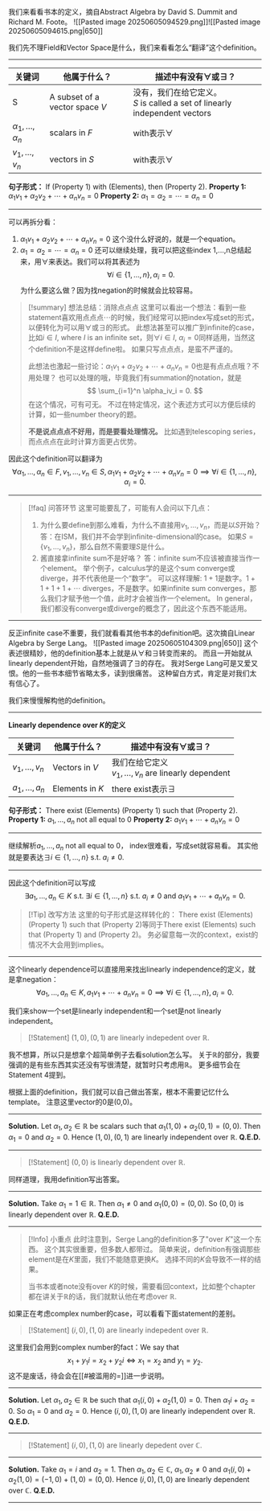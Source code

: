 我们来看看书本的定义，摘自Abstract Algebra by David S. Dummit and Richard M. Foote。
![[Pasted image 20250605094529.png]]![[Pasted image 20250605094615.png|650]]

我们先不理Field和Vector Space是什么，我们来看看怎么“翻译”这个definition。
***

| 关键词                       | 他属于什么？                         | 描述中有没有$\forall$或$\exists$？                                         |
| ------------------------- | ------------------------------ | ------------------------------------------------------------------ |
| S                         | A subset of a vector space $V$ | 没有，我们在给它定义。<br>$S$ is called a set of linearly independent vectors |
| $\alpha_1,\dots,\alpha_n$ | scalars in $F$                 | with表示$\forall$                                                    |
| $v_1,\dots, v_n$          | vectors in $S$                 | with表示$\forall$                                                    |
**句子形式：** If (Property 1) with (Elements), then (Property 2).
**Property 1:** $\alpha_1 v_1+\alpha_2v_2+\cdots+\alpha_n v_n = 0$
**Property 2:** $\alpha_1=\alpha_2=\cdots=\alpha_n=0$
***
可以再拆分看：
1. $\alpha_1 v_1+\alpha_2v_2+\cdots+\alpha_n v_n = 0$ 这个没什么好说的，就是一个equation。
2. $\alpha_1=\alpha_2=\cdots=\alpha_n=0$ 还可以继续处理，我可以把这些index 1,...,n总结起来，用$\forall$来表达。我们可以将其表述为
$$
\forall i\in\{1,\dots, n\}, \alpha_i= 0.
$$
为什么要这么做？因为找negation的时候就会比较容易。

> [!summary] 想法总结：消除点点点
> 这里可以看出一个想法：看到一些statement喜欢用点点点$\cdots$的时候，我们经常可以把index写成set的形式，以便转化为可以用$\forall$或$\exists$的形式。
> 此想法甚至可以推广到infinite的case，比如$i\in I$, where $I$ is an infinite set，则$\forall i\in I$, $\alpha_i = 0$同样适用，当然这个definition不是这样define啦。 
> 如果只写点点点，是蛮不严谨的。
> 
> 此想法也激起一些讨论：$\alpha_1 v_1+\alpha_2v_2+\cdots+\alpha_n v_n = 0$也是有点点点哦？不用处理？
也可以处理的哦，毕竟我们有summation的notation，就是
$$
\sum_{i=1}^n \alpha_iv_i = 0.
$$
在这个情况，可有可无。
不过在特定情况，这个表述方式可以方便后续的计算，如一些number theory的题。
>
>**不是说点点点不好用，而是要看处理情况。**
>比如遇到telescoping series，而点点点在此时计算方面更占优势。

因此这个definition可以翻译为
$$
\forall \alpha_1,\dots, \alpha_n\in F, v_1,\dots, v_n\in S,\alpha_1 v_1+\alpha_2v_2+\cdots+\alpha_n v_n = 0\implies \forall i\in\{1,\dots, n\}, \alpha_i= 0.
$$
***

> [!faq] 问答环节
> 这里可能要乱了，可能有人会问以下几点：
> 1. 为什么要define到那么难看，为什么不直接用$v_1,\dots, v_n$，而是以$S$开始？
>    答：在ISM，我们并不会学到infinite-dimensional的case。
>    如果$S = \{v_1,\dots, v_n\}$，那么自然不需要理$S$是什么。
> 2. 酱直接拿infinite sum不是好咯？
>    答：infinite sum不应该被直接当作一个element。
>    举个例子，calculus学的是这个sum converge或diverge，并不代表他是一个“数字”。
>    可以这样理解: $1+1$是数字。$1+1+1+1+\cdots$ diverges，不是数字。如果infinite sum converges，那么我们才赋予他一个值，此时才会被当作一个element。
>    In general，我们都没有converge或diverge的概念了，因此这个东西不能适用。

***
反正infinite case不重要，我们就看看其他书本的definition吧。这次摘自Linear Algebra by Serge Lang。
![[Pasted image 20250605104309.png|650]]
这个表述很精妙，他的definition基本上就是从$\forall$和$\exists$转变而来的。
而且一开始就从linearly dependent开始，自然地强调了$\exists$的存在。
我对Serge Lang可是又爱又恨。他的一些书本细节省略太多，读到很痛苦。
这种留白方式，肯定是对我们太有信心了。

我们来慢慢解构他的definition。
***
**Linearly dependence over $K$的定义**

| 关键词              | 他属于什么？          | 描述中有没有$\forall$或$\exists$？                         |
| ---------------- | --------------- | -------------------------------------------------- |
| $v_1,\dots, v_n$ | Vectors in $V$  | 我们在给它定义<br>$v_1,\dots, v_n$ are linearly dependent |
| $a_1,\dots, a_n$ | Elements in $K$ | there exist表示$\exists$                             |
**句子形式：** There exist (Elements) (Property 1) such that (Property 2).
**Property 1:** $a_1,\dots, a_n$ not all equal to $0$
**Property 2:** $a_1v_1+\cdots +a_nv_n = 0$
***
继续解析$a_1,\dots, a_n$ not all equal to $0$，
index很难看，写成set就容易看。
其实他就是要表达$\exists i\in\{1,\dots, n\}\text{ s.t. } a_i\neq 0$.
***
因此这个definition可以写成
$$
\exists a_1,\dots, a_n\in K\text{ s.t. } \exists i\in\{1,\dots, n\}\text{ s.t. } a_i\neq 0\text{ and }a_1v_1+\cdots +a_nv_n = 0.
$$

> [!Tip] 改写方法
> 这里的句子形式是这样转化的：
> There exist (Elements) (Property 1) such that (Property 2)等同于There exist (Elements) such that (Property 1) and (Property 2)。
> 务必留意每一次的context，exist的情况不大会用到implies。

***
这个linearly dependence可以直接用来找出linearly independence的定义，就是拿negation：
$$
\forall a_1,\dots, a_n\in K, a_1v_1+\cdots +a_nv_n = 0\implies \forall i\in\{1,\dots, n\},a_i=0.
$$

我们来show一个set是linearly independent和一个set是not linearly independent。

> [!Statement]
> $(1,0), (0,1)$ are linearly indepedent over $\mathbb{R}$.

我不想算，所以只是想拿个超简单例子去看solution怎么写。
关于$\mathbb{R}$的部分，我要强调的是有些东西其实还没有写很清楚，就暂时只考虑用$\mathbb{R}$。
更多细节会在Statement 4提到。

根据上面的definition，我们就可以自己做出答案，根本不需要记忆什么template。
注意这里vector的0是(0,0)。
***
**Solution.** Let $\alpha_1,\alpha_2\in \mathbb{R}$ be scalars such that $\alpha_1 (1,0) + \alpha_2(0,1) = (0,0)$. Then $\alpha_1 = 0$ and $\alpha_2 = 0$. Hence $(1,0),(0,1)$ are linearly independent over $\mathbb{R}$. **Q.E.D.**
***

> [!Statement]
> $(0,0)$ is linearly dependent over $\mathbb{R}$.

同样道理，我用definition写出答案。
***
**Solution.** Take $\alpha_1 = 1\in \mathbb{R}$. Then $\alpha_1 \neq 0$ and $\alpha_1(0,0) = (0,0)$. So $(0,0)$ is linearly dependent over $\mathbb{R}$. **Q.E.D.**
***

> [!Info] 小重点
> 此时注意到，Serge Lang的definition多了"over $K$"这一个东西。
> 这个其实很重要，但多数人都带过。
> 简单来说，definition有强调那些element是在$K$里面，我们不能随意更换$K$。
> 选择不同的$K$会导致不一样的结果。
> 
> 当书本或者note没有over $K$的时候，需要看回context，比如整个chapter都在讲关于$\mathbb{R}$的话，我们就默认他在考虑over $\mathbb{R}$.

如果正在考虑complex number的case，可以看看下面statement的差别。

> [!Statement]
> $(i,0), (1,0)$ are linearly indepedent over $\mathbb{R}$.

这里我们会用到complex number的fact：We say that $$
x_1+y_1i = x_2+y_2i\iff x_1=x_2\text{ and }y_1=y_2.
$$这不是废话，待会会在[[#被滥用的=]]进一步说明。
***
**Solution.** Let $\alpha_1,\alpha_2\in\mathbb{R}$ be such that $\alpha_1(i,0) + \alpha_2(1,0) = 0$. Then $\alpha_1i + \alpha_2 = 0$. So $\alpha_1= 0$ and $\alpha_2 = 0$. Hence $(i,0),(1,0)$ are linearly independent over $\mathbb{R}$. **Q.E.D.**
***

> [!Statement]
> $(i,0), (1,0)$ are linearly depedent over $\mathbb{C}$.

***
**Solution.** Take $\alpha_1 = i$ and $\alpha_2 = 1$. Then $\alpha_1,\alpha_2\in\mathbb{C}$, $\alpha_1,\alpha_2\neq 0$ and $\alpha_1(i,0) + \alpha_2(1,0) = (-1,0)+(1,0) = (0,0)$. Hence $(i,0),(1,0)$ are linearly dependent over $\mathbb{C}$.
**Q.E.D.**
***
